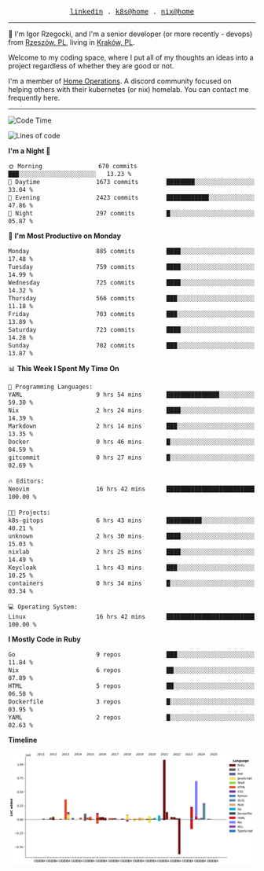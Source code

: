 <p align="center">
  <samp>
    <a href="https://www.linkedin.com/in/ajgon">linkedin</a> .
    <a href="https://github.com/deedee-ops/k8s-gitops">k8s@home</a> .
    <a href="https://github.com/deedee-ops/nixlab">nix@home</a>
  </samp>
</p>

----------------------------------------------------------------

:wave: I'm Igor Rzegocki, and I'm a senior developer (or more recently - devops) from [Rzeszów, PL](https://en.wikipedia.org/wiki/Rzesz%C3%B3w), living in [Kraków, PL](https://en.wikipedia.org/wiki/Krak%C3%B3w).

Welcome to my coding space, where I put all of my thoughts an ideas into a project regardless of whether they are good or not.

I'm a member of [Home Operations](https://discord.gg/home-operations). A discord community focused on helping others with their kubernetes (or nix) homelab. You can contact me frequently here.

----------------------------------------------------------------

<!--START_SECTION:waka-->
![Code Time](http://img.shields.io/badge/Code%20Time-452%20hrs%2046%20mins-blue)

![Lines of code](https://img.shields.io/badge/From%20Hello%20World%20I%27ve%20Written-4.1%20million%20lines%20of%20code-blue)

**I'm a Night 🦉** 

```text
🌞 Morning                670 commits         ███░░░░░░░░░░░░░░░░░░░░░░   13.23 % 
🌆 Daytime                1673 commits        ████████░░░░░░░░░░░░░░░░░   33.04 % 
🌃 Evening                2423 commits        ████████████░░░░░░░░░░░░░   47.86 % 
🌙 Night                  297 commits         █░░░░░░░░░░░░░░░░░░░░░░░░   05.87 % 
```
📅 **I'm Most Productive on Monday** 

```text
Monday                   885 commits         ████░░░░░░░░░░░░░░░░░░░░░   17.48 % 
Tuesday                  759 commits         ████░░░░░░░░░░░░░░░░░░░░░   14.99 % 
Wednesday                725 commits         ████░░░░░░░░░░░░░░░░░░░░░   14.32 % 
Thursday                 566 commits         ███░░░░░░░░░░░░░░░░░░░░░░   11.18 % 
Friday                   703 commits         ███░░░░░░░░░░░░░░░░░░░░░░   13.89 % 
Saturday                 723 commits         ████░░░░░░░░░░░░░░░░░░░░░   14.28 % 
Sunday                   702 commits         ███░░░░░░░░░░░░░░░░░░░░░░   13.87 % 
```


📊 **This Week I Spent My Time On** 

```text
💬 Programming Languages: 
YAML                     9 hrs 54 mins       ███████████████░░░░░░░░░░   59.30 % 
Nix                      2 hrs 24 mins       ████░░░░░░░░░░░░░░░░░░░░░   14.39 % 
Markdown                 2 hrs 14 mins       ███░░░░░░░░░░░░░░░░░░░░░░   13.35 % 
Docker                   0 hrs 46 mins       █░░░░░░░░░░░░░░░░░░░░░░░░   04.59 % 
gitcommit                0 hrs 27 mins       █░░░░░░░░░░░░░░░░░░░░░░░░   02.69 % 

🔥 Editors: 
Neovim                   16 hrs 42 mins      █████████████████████████   100.00 % 

🐱‍💻 Projects: 
k8s-gitops               6 hrs 43 mins       ██████████░░░░░░░░░░░░░░░   40.21 % 
unknown                  2 hrs 30 mins       ████░░░░░░░░░░░░░░░░░░░░░   15.03 % 
nixlab                   2 hrs 25 mins       ████░░░░░░░░░░░░░░░░░░░░░   14.49 % 
Keycloak                 1 hrs 43 mins       ███░░░░░░░░░░░░░░░░░░░░░░   10.25 % 
containers               0 hrs 34 mins       █░░░░░░░░░░░░░░░░░░░░░░░░   03.34 % 

💻 Operating System: 
Linux                    16 hrs 42 mins      █████████████████████████   100.00 % 
```

**I Mostly Code in Ruby** 

```text
Go                       9 repos             ███░░░░░░░░░░░░░░░░░░░░░░   11.84 % 
Nix                      6 repos             ██░░░░░░░░░░░░░░░░░░░░░░░   07.89 % 
HTML                     5 repos             ██░░░░░░░░░░░░░░░░░░░░░░░   06.58 % 
Dockerfile               3 repos             █░░░░░░░░░░░░░░░░░░░░░░░░   03.95 % 
YAML                     2 repos             █░░░░░░░░░░░░░░░░░░░░░░░░   02.63 % 
```



**Timeline**

![Lines of Code chart](https://raw.githubusercontent.com/ajgon/ajgon/master/assets/bar_graph.png)


<!--END_SECTION:waka-->
